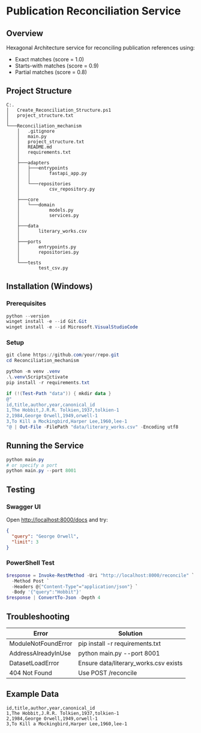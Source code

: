 # Publication Reconciliation Service

## Overview
Hexagonal Architecture service for reconciling publication references using:
- Exact matches (score = 1.0)
- Starts-with matches (score = 0.9)
- Partial matches (score = 0.8)

## Project Structure
```
C:.
│   Create_Reconciliation_Structure.ps1
│   project_structure.txt
│
└───Reconciliation_mechanism
    │   .gitignore
    │   main.py
    │   project_structure.txt
    │   README.md
    │   requirements.txt
    │
    ├───adapters
    │   ├───entrypoints
    │   │       fastapi_app.py
    │   │
    │   └───repositories
    │           csv_repository.py
    │
    ├───core
    │   └───domain
    │           models.py
    │           services.py
    │
    ├───data
    │       literary_works.csv
    │
    ├───ports
    │       entrypoints.py
    │       repositories.py
    │
    └───tests
            test_csv.py
```

## Installation (Windows)

### Prerequisites
```powershell
python --version
winget install -e --id Git.Git
winget install -e --id Microsoft.VisualStudioCode
```

### Setup
```powershell
git clone https://github.com/your/repo.git
cd Reconciliation_mechanism

python -m venv .venv
.\.venv\Scriptsctivate
pip install -r requirements.txt

if (!(Test-Path "data")) { mkdir data }
@"
id,title,author,year,canonical_id
1,The Hobbit,J.R.R. Tolkien,1937,tolkien-1
2,1984,George Orwell,1949,orwell-1
3,To Kill a Mockingbird,Harper Lee,1960,lee-1
"@ | Out-File -FilePath "data/literary_works.csv" -Encoding utf8
```

## Running the Service
```powershell
python main.py
# or specify a port
python main.py --port 8001
```

## Testing

### Swagger UI
Open [http://localhost:8000/docs](http://localhost:8000/docs) and try:
```json
{
  "query": "George Orwell",
  "limit": 3
}
```

### PowerShell Test
```powershell
$response = Invoke-RestMethod -Uri "http://localhost:8000/reconcile" `
  -Method Post `
  -Headers @{"Content-Type"="application/json"} `
  -Body '{"query":"Hobbit"}'
$response | ConvertTo-Json -Depth 4
```

## Troubleshooting

| Error | Solution |
|-------|----------|
| ModuleNotFoundError | pip install -r requirements.txt |
| AddressAlreadyInUse | python main.py --port 8001 |
| DatasetLoadError | Ensure data/literary_works.csv exists |
| 404 Not Found | Use POST /reconcile |

## Example Data
```csv
id,title,author,year,canonical_id
1,The Hobbit,J.R.R. Tolkien,1937,tolkien-1
2,1984,George Orwell,1949,orwell-1
3,To Kill a Mockingbird,Harper Lee,1960,lee-1
```
